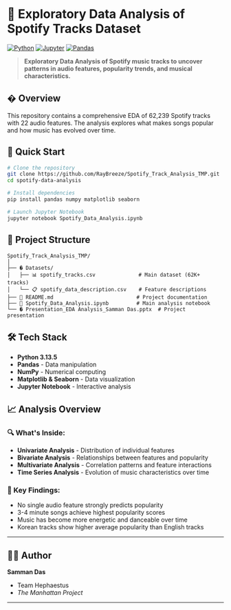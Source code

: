 # 🎵 Exploratory Data Analysis of Spotify Tracks Dataset

[![Python](https://img.shields.io/badge/Python-3.8+-blue.svg)](https://www.python.org)
[![Jupyter](https://img.shields.io/badge/Jupyter-Notebook-orange.svg)](https://jupyter.org)
[![Pandas](https://img.shields.io/badge/Pandas-Data%20Analysis-green.svg)](https://pandas.pydata.org)

> **Exploratory Data Analysis of Spotify music tracks to uncover patterns in audio features, popularity trends, and musical characteristics.**

## � Overview

This repository contains a comprehensive EDA of 62,239 Spotify tracks with 22 audio features. The analysis explores what makes songs popular and how music has evolved over time.

## 🚀 Quick Start

```bash
# Clone the repository
git clone https://github.com/RayBreeze/Spotify_Track_Analysis_TMP.git
cd spotify-data-analysis

# Install dependencies
pip install pandas numpy matplotlib seaborn

# Launch Jupyter Notebook
jupyter notebook Spotify_Data_Analysis.ipynb
```

## 📁 Project Structure

```
Spotify_Track_Analysis_TMP/
│
├── � Datasets/
│   ├── 📊 spotify_tracks.csv              # Main dataset (62K+ tracks)
│   └── 📋 spotify_data_description.csv    # Feature descriptions
├── 📄 README.md                           # Project documentation
├── 📓 Spotify_Data_Analysis.ipynb         # Main analysis notebook
└── � Presentation_EDA Analysis_Samman Das.pptx  # Project presentation
```

## 🛠️ Tech Stack

- **Python 3.13.5**
- **Pandas** - Data manipulation
- **NumPy** - Numerical computing
- **Matplotlib & Seaborn** - Data visualization
- **Jupyter Notebook** - Interactive analysis

## 📈 Analysis Overview

### 🔍 What's Inside:
- **Univariate Analysis** - Distribution of individual features
- **Bivariate Analysis** - Relationships between features and popularity
- **Multivariate Analysis** - Correlation patterns and feature interactions
- **Time Series Analysis** - Evolution of music characteristics over time

### 🎯 Key Findings:
- No single audio feature strongly predicts popularity
- 3-4 minute songs achieve highest popularity scores
- Music has become more energetic and danceable over time
- Korean tracks show higher average popularity than English tracks

---

## 👨‍💻 Author

**Samman Das**
- Team Hephaestus 
- *The Manhattan Project* 

---


